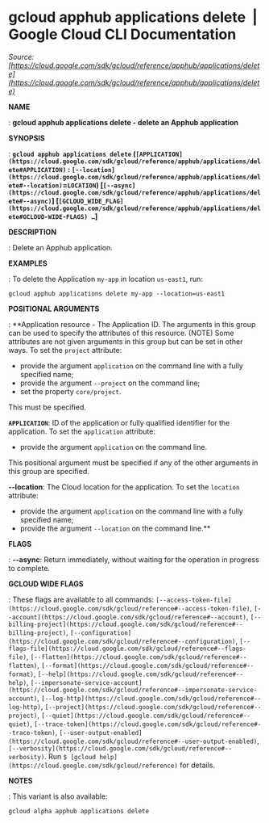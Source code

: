 # gcloud apphub applications delete  |  Google Cloud CLI Documentation

*Source: [https://cloud.google.com/sdk/gcloud/reference/apphub/applications/delete](https://cloud.google.com/sdk/gcloud/reference/apphub/applications/delete)*

**NAME**

: **gcloud apphub applications delete - delete an Apphub application**

**SYNOPSIS**

: **`gcloud apphub applications delete` (`[APPLICATION](https://cloud.google.com/sdk/gcloud/reference/apphub/applications/delete#APPLICATION)` : `[--location](https://cloud.google.com/sdk/gcloud/reference/apphub/applications/delete#--location)`=`LOCATION`) [`[--async](https://cloud.google.com/sdk/gcloud/reference/apphub/applications/delete#--async)`] [`[GCLOUD_WIDE_FLAG](https://cloud.google.com/sdk/gcloud/reference/apphub/applications/delete#GCLOUD-WIDE-FLAGS) …`]**

**DESCRIPTION**

: Delete an Apphub application.

**EXAMPLES**

: To delete the Application `my-app` in location `us-east1`,
run:

```
gcloud apphub applications delete my-app --location=us-east1
```

**POSITIONAL ARGUMENTS**

: **Application resource - The Application ID. The arguments in this group can be
used to specify the attributes of this resource. (NOTE) Some attributes are not
given arguments in this group but can be set in other ways.
To set the `project` attribute:

- provide the argument `application` on the command line with a fully
specified name;
- provide the argument `--project` on the command line;
- set the property `core/project`.

This must be specified.

**`APPLICATION`**:
ID of the application or fully qualified identifier for the application.
To set the `application` attribute:

- provide the argument `application` on the command line.

This positional argument must be specified if any of the other arguments in this
group are specified.

**--location**:
The Cloud location for the application.
To set the `location` attribute:

- provide the argument `application` on the command line with a fully
specified name;
- provide the argument `--location` on the command line.**

**FLAGS**

: **--async**:
Return immediately, without waiting for the operation in progress to complete.

**GCLOUD WIDE FLAGS**

: These flags are available to all commands: `[--access-token-file](https://cloud.google.com/sdk/gcloud/reference#--access-token-file)`,
`[--account](https://cloud.google.com/sdk/gcloud/reference#--account)`, `[--billing-project](https://cloud.google.com/sdk/gcloud/reference#--billing-project)`,
`[--configuration](https://cloud.google.com/sdk/gcloud/reference#--configuration)`,
`[--flags-file](https://cloud.google.com/sdk/gcloud/reference#--flags-file)`,
`[--flatten](https://cloud.google.com/sdk/gcloud/reference#--flatten)`, `[--format](https://cloud.google.com/sdk/gcloud/reference#--format)`, `[--help](https://cloud.google.com/sdk/gcloud/reference#--help)`, `[--impersonate-service-account](https://cloud.google.com/sdk/gcloud/reference#--impersonate-service-account)`,
`[--log-http](https://cloud.google.com/sdk/gcloud/reference#--log-http)`,
`[--project](https://cloud.google.com/sdk/gcloud/reference#--project)`, `[--quiet](https://cloud.google.com/sdk/gcloud/reference#--quiet)`, `[--trace-token](https://cloud.google.com/sdk/gcloud/reference#--trace-token)`, `[--user-output-enabled](https://cloud.google.com/sdk/gcloud/reference#--user-output-enabled)`,
`[--verbosity](https://cloud.google.com/sdk/gcloud/reference#--verbosity)`.
Run `$ [gcloud help](https://cloud.google.com/sdk/gcloud/reference)` for details.

**NOTES**

: This variant is also available:

```
gcloud alpha apphub applications delete
```
